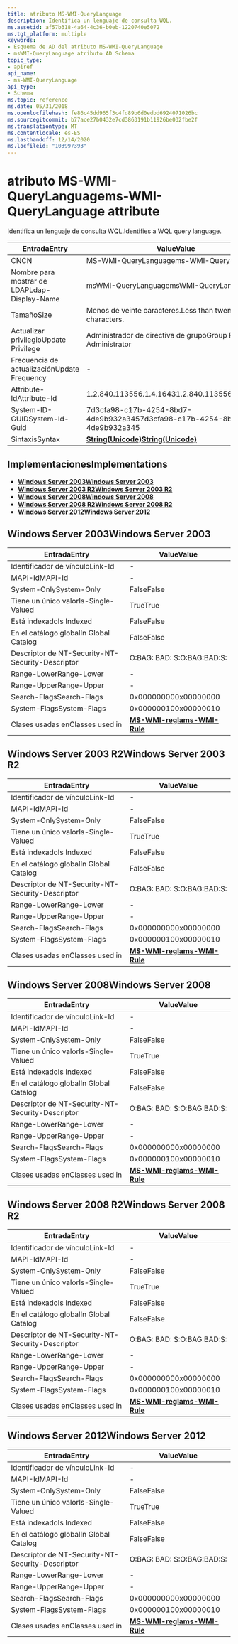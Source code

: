 ```yaml
---
title: atributo MS-WMI-QueryLanguage
description: Identifica un lenguaje de consulta WQL.
ms.assetid: af57b318-4a64-4c36-b0eb-1220740e5072
ms.tgt_platform: multiple
keywords:
- Esquema de AD del atributo MS-WMI-QueryLanguage
- msWMI-QueryLanguage atributo AD Schema
topic_type:
- apiref
api_name:
- ms-WMI-QueryLanguage
api_type:
- Schema
ms.topic: reference
ms.date: 05/31/2018
ms.openlocfilehash: fe86c45dd965f3c4fd89b6d0edbd6924071026bc
ms.sourcegitcommit: b77ace27b0432e7cd3863191b11926be032fbe2f
ms.translationtype: MT
ms.contentlocale: es-ES
ms.lasthandoff: 12/14/2020
ms.locfileid: "103997393"
---
```

# <a name="ms-wmi-querylanguage-attribute"></a><span data-ttu-id="a794a-105">atributo MS-WMI-QueryLanguage</span><span class="sxs-lookup"><span data-stu-id="a794a-105">ms-WMI-QueryLanguage attribute</span></span>

<span data-ttu-id="a794a-106">Identifica un lenguaje de consulta WQL.</span><span class="sxs-lookup"><span data-stu-id="a794a-106">Identifies a WQL query language.</span></span>



| <span data-ttu-id="a794a-107">Entrada</span><span class="sxs-lookup"><span data-stu-id="a794a-107">Entry</span></span> | <span data-ttu-id="a794a-108">Value</span><span class="sxs-lookup"><span data-stu-id="a794a-108">Value</span></span> |
|-------------------|---------------------------------------------|
| <span data-ttu-id="a794a-109">CN</span><span class="sxs-lookup"><span data-stu-id="a794a-109">CN</span></span>                | <span data-ttu-id="a794a-110">MS-WMI-QueryLanguage</span><span class="sxs-lookup"><span data-stu-id="a794a-110">ms-WMI-QueryLanguage</span></span>                        |
| <span data-ttu-id="a794a-111">Nombre para mostrar de LDAP</span><span class="sxs-lookup"><span data-stu-id="a794a-111">Ldap-Display-Name</span></span> | <span data-ttu-id="a794a-112">msWMI-QueryLanguage</span><span class="sxs-lookup"><span data-stu-id="a794a-112">msWMI-QueryLanguage</span></span>                         |
| <span data-ttu-id="a794a-113">Tamaño</span><span class="sxs-lookup"><span data-stu-id="a794a-113">Size</span></span>              | <span data-ttu-id="a794a-114">Menos de veinte caracteres.</span><span class="sxs-lookup"><span data-stu-id="a794a-114">Less than twenty characters.</span></span>                |
| <span data-ttu-id="a794a-115">Actualizar privilegio</span><span class="sxs-lookup"><span data-stu-id="a794a-115">Update Privilege</span></span>  | <span data-ttu-id="a794a-116">Administrador de directiva de grupo</span><span class="sxs-lookup"><span data-stu-id="a794a-116">Group Policy Administrator</span></span>                  |
| <span data-ttu-id="a794a-117">Frecuencia de actualización</span><span class="sxs-lookup"><span data-stu-id="a794a-117">Update Frequency</span></span>  | \-                                          |
| <span data-ttu-id="a794a-118">Attribute-Id</span><span class="sxs-lookup"><span data-stu-id="a794a-118">Attribute-Id</span></span>      | <span data-ttu-id="a794a-119">1.2.840.113556.1.4.1643</span><span class="sxs-lookup"><span data-stu-id="a794a-119">1.2.840.113556.1.4.1643</span></span>                     |
| <span data-ttu-id="a794a-120">System-ID-GUID</span><span class="sxs-lookup"><span data-stu-id="a794a-120">System-Id-Guid</span></span>    | <span data-ttu-id="a794a-121">7d3cfa98-c17b-4254-8bd7-4de9b932a345</span><span class="sxs-lookup"><span data-stu-id="a794a-121">7d3cfa98-c17b-4254-8bd7-4de9b932a345</span></span>        |
| <span data-ttu-id="a794a-122">Sintaxis</span><span class="sxs-lookup"><span data-stu-id="a794a-122">Syntax</span></span>            | [<span data-ttu-id="a794a-123">**String(Unicode)**</span><span class="sxs-lookup"><span data-stu-id="a794a-123">**String(Unicode)**</span></span>](s-string-unicode.md) |



## <a name="implementations"></a><span data-ttu-id="a794a-124">Implementaciones</span><span class="sxs-lookup"><span data-stu-id="a794a-124">Implementations</span></span>

-   [<span data-ttu-id="a794a-125">**Windows Server 2003**</span><span class="sxs-lookup"><span data-stu-id="a794a-125">**Windows Server 2003**</span></span>](#windows-server-2003)
-   [<span data-ttu-id="a794a-126">**Windows Server 2003 R2**</span><span class="sxs-lookup"><span data-stu-id="a794a-126">**Windows Server 2003 R2**</span></span>](#windows-server-2003-r2)
-   [<span data-ttu-id="a794a-127">**Windows Server 2008**</span><span class="sxs-lookup"><span data-stu-id="a794a-127">**Windows Server 2008**</span></span>](#windows-server-2008)
-   [<span data-ttu-id="a794a-128">**Windows Server 2008 R2**</span><span class="sxs-lookup"><span data-stu-id="a794a-128">**Windows Server 2008 R2**</span></span>](#windows-server-2008-r2)
-   [<span data-ttu-id="a794a-129">**Windows Server 2012**</span><span class="sxs-lookup"><span data-stu-id="a794a-129">**Windows Server 2012**</span></span>](#windows-server-2012)

## <a name="windows-server-2003"></a><span data-ttu-id="a794a-130">Windows Server 2003</span><span class="sxs-lookup"><span data-stu-id="a794a-130">Windows Server 2003</span></span>



| <span data-ttu-id="a794a-131">Entrada</span><span class="sxs-lookup"><span data-stu-id="a794a-131">Entry</span></span> | <span data-ttu-id="a794a-132">Value</span><span class="sxs-lookup"><span data-stu-id="a794a-132">Value</span></span> |
|------------------------|------------------------------------------------|
| <span data-ttu-id="a794a-133">Identificador de vínculo</span><span class="sxs-lookup"><span data-stu-id="a794a-133">Link-Id</span></span>                | \-                                             |
| <span data-ttu-id="a794a-134">MAPI-Id</span><span class="sxs-lookup"><span data-stu-id="a794a-134">MAPI-Id</span></span>                | \-                                             |
| <span data-ttu-id="a794a-135">System-Only</span><span class="sxs-lookup"><span data-stu-id="a794a-135">System-Only</span></span>            | <span data-ttu-id="a794a-136">False</span><span class="sxs-lookup"><span data-stu-id="a794a-136">False</span></span>                                          |
| <span data-ttu-id="a794a-137">Tiene un único valor</span><span class="sxs-lookup"><span data-stu-id="a794a-137">Is-Single-Valued</span></span>       | <span data-ttu-id="a794a-138">True</span><span class="sxs-lookup"><span data-stu-id="a794a-138">True</span></span>                                           |
| <span data-ttu-id="a794a-139">Está indexado</span><span class="sxs-lookup"><span data-stu-id="a794a-139">Is Indexed</span></span>             | <span data-ttu-id="a794a-140">False</span><span class="sxs-lookup"><span data-stu-id="a794a-140">False</span></span>                                          |
| <span data-ttu-id="a794a-141">En el catálogo global</span><span class="sxs-lookup"><span data-stu-id="a794a-141">In Global Catalog</span></span>      | <span data-ttu-id="a794a-142">False</span><span class="sxs-lookup"><span data-stu-id="a794a-142">False</span></span>                                          |
| <span data-ttu-id="a794a-143">Descriptor de NT-Security-</span><span class="sxs-lookup"><span data-stu-id="a794a-143">NT-Security-Descriptor</span></span> | <span data-ttu-id="a794a-144">O:BAG: BAD: S:</span><span class="sxs-lookup"><span data-stu-id="a794a-144">O:BAG:BAD:S:</span></span>                                   |
| <span data-ttu-id="a794a-145">Range-Lower</span><span class="sxs-lookup"><span data-stu-id="a794a-145">Range-Lower</span></span>            | \-                                             |
| <span data-ttu-id="a794a-146">Range-Upper</span><span class="sxs-lookup"><span data-stu-id="a794a-146">Range-Upper</span></span>            | \-                                             |
| <span data-ttu-id="a794a-147">Search-Flags</span><span class="sxs-lookup"><span data-stu-id="a794a-147">Search-Flags</span></span>           | <span data-ttu-id="a794a-148">0x00000000</span><span class="sxs-lookup"><span data-stu-id="a794a-148">0x00000000</span></span>                                     |
| <span data-ttu-id="a794a-149">System-Flags</span><span class="sxs-lookup"><span data-stu-id="a794a-149">System-Flags</span></span>           | <span data-ttu-id="a794a-150">0x00000010</span><span class="sxs-lookup"><span data-stu-id="a794a-150">0x00000010</span></span>                                     |
| <span data-ttu-id="a794a-151">Clases usadas en</span><span class="sxs-lookup"><span data-stu-id="a794a-151">Classes used in</span></span>        | [<span data-ttu-id="a794a-152">**MS-WMI-regla**</span><span class="sxs-lookup"><span data-stu-id="a794a-152">**ms-WMI-Rule**</span></span>](c-mswmi-rule.md)<br/> |



## <a name="windows-server-2003-r2"></a><span data-ttu-id="a794a-153">Windows Server 2003 R2</span><span class="sxs-lookup"><span data-stu-id="a794a-153">Windows Server 2003 R2</span></span>



| <span data-ttu-id="a794a-154">Entrada</span><span class="sxs-lookup"><span data-stu-id="a794a-154">Entry</span></span> | <span data-ttu-id="a794a-155">Value</span><span class="sxs-lookup"><span data-stu-id="a794a-155">Value</span></span> |
|------------------------|------------------------------------------------|
| <span data-ttu-id="a794a-156">Identificador de vínculo</span><span class="sxs-lookup"><span data-stu-id="a794a-156">Link-Id</span></span>                | \-                                             |
| <span data-ttu-id="a794a-157">MAPI-Id</span><span class="sxs-lookup"><span data-stu-id="a794a-157">MAPI-Id</span></span>                | \-                                             |
| <span data-ttu-id="a794a-158">System-Only</span><span class="sxs-lookup"><span data-stu-id="a794a-158">System-Only</span></span>            | <span data-ttu-id="a794a-159">False</span><span class="sxs-lookup"><span data-stu-id="a794a-159">False</span></span>                                          |
| <span data-ttu-id="a794a-160">Tiene un único valor</span><span class="sxs-lookup"><span data-stu-id="a794a-160">Is-Single-Valued</span></span>       | <span data-ttu-id="a794a-161">True</span><span class="sxs-lookup"><span data-stu-id="a794a-161">True</span></span>                                           |
| <span data-ttu-id="a794a-162">Está indexado</span><span class="sxs-lookup"><span data-stu-id="a794a-162">Is Indexed</span></span>             | <span data-ttu-id="a794a-163">False</span><span class="sxs-lookup"><span data-stu-id="a794a-163">False</span></span>                                          |
| <span data-ttu-id="a794a-164">En el catálogo global</span><span class="sxs-lookup"><span data-stu-id="a794a-164">In Global Catalog</span></span>      | <span data-ttu-id="a794a-165">False</span><span class="sxs-lookup"><span data-stu-id="a794a-165">False</span></span>                                          |
| <span data-ttu-id="a794a-166">Descriptor de NT-Security-</span><span class="sxs-lookup"><span data-stu-id="a794a-166">NT-Security-Descriptor</span></span> | <span data-ttu-id="a794a-167">O:BAG: BAD: S:</span><span class="sxs-lookup"><span data-stu-id="a794a-167">O:BAG:BAD:S:</span></span>                                   |
| <span data-ttu-id="a794a-168">Range-Lower</span><span class="sxs-lookup"><span data-stu-id="a794a-168">Range-Lower</span></span>            | \-                                             |
| <span data-ttu-id="a794a-169">Range-Upper</span><span class="sxs-lookup"><span data-stu-id="a794a-169">Range-Upper</span></span>            | \-                                             |
| <span data-ttu-id="a794a-170">Search-Flags</span><span class="sxs-lookup"><span data-stu-id="a794a-170">Search-Flags</span></span>           | <span data-ttu-id="a794a-171">0x00000000</span><span class="sxs-lookup"><span data-stu-id="a794a-171">0x00000000</span></span>                                     |
| <span data-ttu-id="a794a-172">System-Flags</span><span class="sxs-lookup"><span data-stu-id="a794a-172">System-Flags</span></span>           | <span data-ttu-id="a794a-173">0x00000010</span><span class="sxs-lookup"><span data-stu-id="a794a-173">0x00000010</span></span>                                     |
| <span data-ttu-id="a794a-174">Clases usadas en</span><span class="sxs-lookup"><span data-stu-id="a794a-174">Classes used in</span></span>        | [<span data-ttu-id="a794a-175">**MS-WMI-regla**</span><span class="sxs-lookup"><span data-stu-id="a794a-175">**ms-WMI-Rule**</span></span>](c-mswmi-rule.md)<br/> |



## <a name="windows-server-2008"></a><span data-ttu-id="a794a-176">Windows Server 2008</span><span class="sxs-lookup"><span data-stu-id="a794a-176">Windows Server 2008</span></span>



| <span data-ttu-id="a794a-177">Entrada</span><span class="sxs-lookup"><span data-stu-id="a794a-177">Entry</span></span> | <span data-ttu-id="a794a-178">Value</span><span class="sxs-lookup"><span data-stu-id="a794a-178">Value</span></span> |
|------------------------|------------------------------------------------|
| <span data-ttu-id="a794a-179">Identificador de vínculo</span><span class="sxs-lookup"><span data-stu-id="a794a-179">Link-Id</span></span>                | \-                                             |
| <span data-ttu-id="a794a-180">MAPI-Id</span><span class="sxs-lookup"><span data-stu-id="a794a-180">MAPI-Id</span></span>                | \-                                             |
| <span data-ttu-id="a794a-181">System-Only</span><span class="sxs-lookup"><span data-stu-id="a794a-181">System-Only</span></span>            | <span data-ttu-id="a794a-182">False</span><span class="sxs-lookup"><span data-stu-id="a794a-182">False</span></span>                                          |
| <span data-ttu-id="a794a-183">Tiene un único valor</span><span class="sxs-lookup"><span data-stu-id="a794a-183">Is-Single-Valued</span></span>       | <span data-ttu-id="a794a-184">True</span><span class="sxs-lookup"><span data-stu-id="a794a-184">True</span></span>                                           |
| <span data-ttu-id="a794a-185">Está indexado</span><span class="sxs-lookup"><span data-stu-id="a794a-185">Is Indexed</span></span>             | <span data-ttu-id="a794a-186">False</span><span class="sxs-lookup"><span data-stu-id="a794a-186">False</span></span>                                          |
| <span data-ttu-id="a794a-187">En el catálogo global</span><span class="sxs-lookup"><span data-stu-id="a794a-187">In Global Catalog</span></span>      | <span data-ttu-id="a794a-188">False</span><span class="sxs-lookup"><span data-stu-id="a794a-188">False</span></span>                                          |
| <span data-ttu-id="a794a-189">Descriptor de NT-Security-</span><span class="sxs-lookup"><span data-stu-id="a794a-189">NT-Security-Descriptor</span></span> | <span data-ttu-id="a794a-190">O:BAG: BAD: S:</span><span class="sxs-lookup"><span data-stu-id="a794a-190">O:BAG:BAD:S:</span></span>                                   |
| <span data-ttu-id="a794a-191">Range-Lower</span><span class="sxs-lookup"><span data-stu-id="a794a-191">Range-Lower</span></span>            | \-                                             |
| <span data-ttu-id="a794a-192">Range-Upper</span><span class="sxs-lookup"><span data-stu-id="a794a-192">Range-Upper</span></span>            | \-                                             |
| <span data-ttu-id="a794a-193">Search-Flags</span><span class="sxs-lookup"><span data-stu-id="a794a-193">Search-Flags</span></span>           | <span data-ttu-id="a794a-194">0x00000000</span><span class="sxs-lookup"><span data-stu-id="a794a-194">0x00000000</span></span>                                     |
| <span data-ttu-id="a794a-195">System-Flags</span><span class="sxs-lookup"><span data-stu-id="a794a-195">System-Flags</span></span>           | <span data-ttu-id="a794a-196">0x00000010</span><span class="sxs-lookup"><span data-stu-id="a794a-196">0x00000010</span></span>                                     |
| <span data-ttu-id="a794a-197">Clases usadas en</span><span class="sxs-lookup"><span data-stu-id="a794a-197">Classes used in</span></span>        | [<span data-ttu-id="a794a-198">**MS-WMI-regla**</span><span class="sxs-lookup"><span data-stu-id="a794a-198">**ms-WMI-Rule**</span></span>](c-mswmi-rule.md)<br/> |



## <a name="windows-server-2008-r2"></a><span data-ttu-id="a794a-199">Windows Server 2008 R2</span><span class="sxs-lookup"><span data-stu-id="a794a-199">Windows Server 2008 R2</span></span>



| <span data-ttu-id="a794a-200">Entrada</span><span class="sxs-lookup"><span data-stu-id="a794a-200">Entry</span></span> | <span data-ttu-id="a794a-201">Value</span><span class="sxs-lookup"><span data-stu-id="a794a-201">Value</span></span> |
|------------------------|------------------------------------------------|
| <span data-ttu-id="a794a-202">Identificador de vínculo</span><span class="sxs-lookup"><span data-stu-id="a794a-202">Link-Id</span></span>                | \-                                             |
| <span data-ttu-id="a794a-203">MAPI-Id</span><span class="sxs-lookup"><span data-stu-id="a794a-203">MAPI-Id</span></span>                | \-                                             |
| <span data-ttu-id="a794a-204">System-Only</span><span class="sxs-lookup"><span data-stu-id="a794a-204">System-Only</span></span>            | <span data-ttu-id="a794a-205">False</span><span class="sxs-lookup"><span data-stu-id="a794a-205">False</span></span>                                          |
| <span data-ttu-id="a794a-206">Tiene un único valor</span><span class="sxs-lookup"><span data-stu-id="a794a-206">Is-Single-Valued</span></span>       | <span data-ttu-id="a794a-207">True</span><span class="sxs-lookup"><span data-stu-id="a794a-207">True</span></span>                                           |
| <span data-ttu-id="a794a-208">Está indexado</span><span class="sxs-lookup"><span data-stu-id="a794a-208">Is Indexed</span></span>             | <span data-ttu-id="a794a-209">False</span><span class="sxs-lookup"><span data-stu-id="a794a-209">False</span></span>                                          |
| <span data-ttu-id="a794a-210">En el catálogo global</span><span class="sxs-lookup"><span data-stu-id="a794a-210">In Global Catalog</span></span>      | <span data-ttu-id="a794a-211">False</span><span class="sxs-lookup"><span data-stu-id="a794a-211">False</span></span>                                          |
| <span data-ttu-id="a794a-212">Descriptor de NT-Security-</span><span class="sxs-lookup"><span data-stu-id="a794a-212">NT-Security-Descriptor</span></span> | <span data-ttu-id="a794a-213">O:BAG: BAD: S:</span><span class="sxs-lookup"><span data-stu-id="a794a-213">O:BAG:BAD:S:</span></span>                                   |
| <span data-ttu-id="a794a-214">Range-Lower</span><span class="sxs-lookup"><span data-stu-id="a794a-214">Range-Lower</span></span>            | \-                                             |
| <span data-ttu-id="a794a-215">Range-Upper</span><span class="sxs-lookup"><span data-stu-id="a794a-215">Range-Upper</span></span>            | \-                                             |
| <span data-ttu-id="a794a-216">Search-Flags</span><span class="sxs-lookup"><span data-stu-id="a794a-216">Search-Flags</span></span>           | <span data-ttu-id="a794a-217">0x00000000</span><span class="sxs-lookup"><span data-stu-id="a794a-217">0x00000000</span></span>                                     |
| <span data-ttu-id="a794a-218">System-Flags</span><span class="sxs-lookup"><span data-stu-id="a794a-218">System-Flags</span></span>           | <span data-ttu-id="a794a-219">0x00000010</span><span class="sxs-lookup"><span data-stu-id="a794a-219">0x00000010</span></span>                                     |
| <span data-ttu-id="a794a-220">Clases usadas en</span><span class="sxs-lookup"><span data-stu-id="a794a-220">Classes used in</span></span>        | [<span data-ttu-id="a794a-221">**MS-WMI-regla**</span><span class="sxs-lookup"><span data-stu-id="a794a-221">**ms-WMI-Rule**</span></span>](c-mswmi-rule.md)<br/> |



## <a name="windows-server-2012"></a><span data-ttu-id="a794a-222">Windows Server 2012</span><span class="sxs-lookup"><span data-stu-id="a794a-222">Windows Server 2012</span></span>



| <span data-ttu-id="a794a-223">Entrada</span><span class="sxs-lookup"><span data-stu-id="a794a-223">Entry</span></span> | <span data-ttu-id="a794a-224">Value</span><span class="sxs-lookup"><span data-stu-id="a794a-224">Value</span></span> |
|------------------------|------------------------------------------------|
| <span data-ttu-id="a794a-225">Identificador de vínculo</span><span class="sxs-lookup"><span data-stu-id="a794a-225">Link-Id</span></span>                | \-                                             |
| <span data-ttu-id="a794a-226">MAPI-Id</span><span class="sxs-lookup"><span data-stu-id="a794a-226">MAPI-Id</span></span>                | \-                                             |
| <span data-ttu-id="a794a-227">System-Only</span><span class="sxs-lookup"><span data-stu-id="a794a-227">System-Only</span></span>            | <span data-ttu-id="a794a-228">False</span><span class="sxs-lookup"><span data-stu-id="a794a-228">False</span></span>                                          |
| <span data-ttu-id="a794a-229">Tiene un único valor</span><span class="sxs-lookup"><span data-stu-id="a794a-229">Is-Single-Valued</span></span>       | <span data-ttu-id="a794a-230">True</span><span class="sxs-lookup"><span data-stu-id="a794a-230">True</span></span>                                           |
| <span data-ttu-id="a794a-231">Está indexado</span><span class="sxs-lookup"><span data-stu-id="a794a-231">Is Indexed</span></span>             | <span data-ttu-id="a794a-232">False</span><span class="sxs-lookup"><span data-stu-id="a794a-232">False</span></span>                                          |
| <span data-ttu-id="a794a-233">En el catálogo global</span><span class="sxs-lookup"><span data-stu-id="a794a-233">In Global Catalog</span></span>      | <span data-ttu-id="a794a-234">False</span><span class="sxs-lookup"><span data-stu-id="a794a-234">False</span></span>                                          |
| <span data-ttu-id="a794a-235">Descriptor de NT-Security-</span><span class="sxs-lookup"><span data-stu-id="a794a-235">NT-Security-Descriptor</span></span> | <span data-ttu-id="a794a-236">O:BAG: BAD: S:</span><span class="sxs-lookup"><span data-stu-id="a794a-236">O:BAG:BAD:S:</span></span>                                   |
| <span data-ttu-id="a794a-237">Range-Lower</span><span class="sxs-lookup"><span data-stu-id="a794a-237">Range-Lower</span></span>            | \-                                             |
| <span data-ttu-id="a794a-238">Range-Upper</span><span class="sxs-lookup"><span data-stu-id="a794a-238">Range-Upper</span></span>            | \-                                             |
| <span data-ttu-id="a794a-239">Search-Flags</span><span class="sxs-lookup"><span data-stu-id="a794a-239">Search-Flags</span></span>           | <span data-ttu-id="a794a-240">0x00000000</span><span class="sxs-lookup"><span data-stu-id="a794a-240">0x00000000</span></span>                                     |
| <span data-ttu-id="a794a-241">System-Flags</span><span class="sxs-lookup"><span data-stu-id="a794a-241">System-Flags</span></span>           | <span data-ttu-id="a794a-242">0x00000010</span><span class="sxs-lookup"><span data-stu-id="a794a-242">0x00000010</span></span>                                     |
| <span data-ttu-id="a794a-243">Clases usadas en</span><span class="sxs-lookup"><span data-stu-id="a794a-243">Classes used in</span></span>        | [<span data-ttu-id="a794a-244">**MS-WMI-regla**</span><span class="sxs-lookup"><span data-stu-id="a794a-244">**ms-WMI-Rule**</span></span>](c-mswmi-rule.md)<br/> |



 

 





